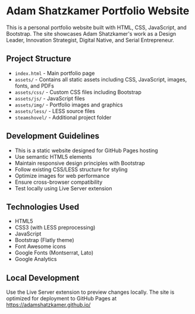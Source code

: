 <!-- Use this file to provide workspace-specific custom instructions to Copilot. For more details, visit https://code.visualstudio.com/docs/copilot/copilot-customization#_use-a-githubcopilotinstructionsmd-file -->

# Adam Shatzkamer Portfolio Website

This is a personal portfolio website built with HTML, CSS, JavaScript, and Bootstrap. The site showcases Adam Shatzkamer's work as a Design Leader, Innovation Strategist, Digital Native, and Serial Entrepreneur.

## Project Structure
- `index.html` - Main portfolio page
- `assets/` - Contains all static assets including CSS, JavaScript, images, fonts, and PDFs
- `assets/css/` - Custom CSS files including Bootstrap
- `assets/js/` - JavaScript files
- `assets/img/` - Portfolio images and graphics
- `assets/less/` - LESS source files
- `steamshovel/` - Additional project folder

## Development Guidelines
- This is a static website designed for GitHub Pages hosting
- Use semantic HTML5 elements
- Maintain responsive design principles with Bootstrap
- Follow existing CSS/LESS structure for styling
- Optimize images for web performance
- Ensure cross-browser compatibility
- Test locally using Live Server extension

## Technologies Used
- HTML5
- CSS3 (with LESS preprocessing)
- JavaScript
- Bootstrap (Flatly theme)
- Font Awesome icons
- Google Fonts (Montserrat, Lato)
- Google Analytics

## Local Development
Use the Live Server extension to preview changes locally. The site is optimized for deployment to GitHub Pages at https://adamshatzkamer.github.io/
